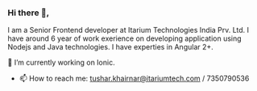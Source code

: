 ### Hi there 👋, 
 I am a Senior Frontend developer at Itarium Technologies India Prv. Ltd.
 I have around 6 year of work exerience on developing application using Nodejs and Java technologies.
 I have experties in Angular 2+.
 
 🔭 I’m currently working on Ionic. 
 
 - 📫 How to reach me: tushar.khairnar@itariumtech.com / 7350790536
 
<!--
**tusharkhairnar008/tusharkhairnar008** is a ✨ _special_ ✨ repository because its `README.md` (this file) appears on your GitHub profile.

Here are some ideas to get you started:


- 🌱 I’m currently learning ...
- 👯 I’m looking to collaborate on ...
- 🤔 I’m looking for help with ...
- 💬 Ask me about ...
- 📫 How to reach me: ...
- 😄 Pronouns: ...
- ⚡ Fun fact: ...
-->

